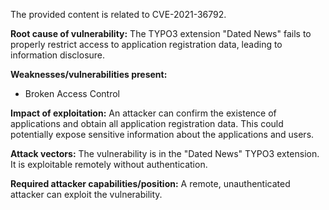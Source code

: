 The provided content is related to CVE-2021-36792.

**Root cause of vulnerability:**
The TYPO3 extension "Dated News" fails to properly restrict access to application registration data, leading to information disclosure.

**Weaknesses/vulnerabilities present:**
- Broken Access Control

**Impact of exploitation:**
An attacker can confirm the existence of applications and obtain all application registration data. This could potentially expose sensitive information about the applications and users.

**Attack vectors:**
The vulnerability is in the "Dated News" TYPO3 extension. It is exploitable remotely without authentication.

**Required attacker capabilities/position:**
A remote, unauthenticated attacker can exploit the vulnerability.